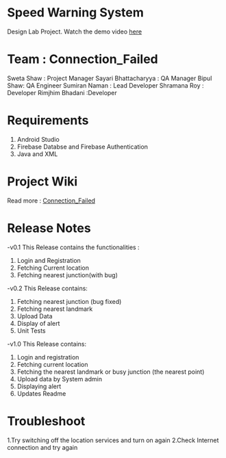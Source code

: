 # Speed Warning System
Design Lab Project. Watch the demo video [here](https://drive.google.com/file/d/1TAhYjU22DlzE11UyI_OWH7IQoCNGUWTl/view?usp=sharing)
# Team : Connection_Failed
Sweta Shaw : Project Manager
Sayari Bhattacharyya : QA Manager
Bipul Shaw: QA Engineer
Sumiran Naman : Lead Developer
Shramana Roy : Developer
Rimjhim Bhadani :Developer

# Requirements
1. Android Studio
2. Firebase Databse and Firebase Authentication
3. Java and XML

# Project Wiki
Read more : [Connection_Failed](http://103.127.146.165/wiki/index.php?title=Connection_Failed:Main)

# Release Notes
-v0.1
This Release contains the functionalities :
1. Login and Registration
2. Fetching Current location
3. Fetching nearest junction(with bug)

-v0.2
This Release contains:
1. Fetching nearest junction (bug fixed)
2. Fetching nearest landmark
3. Upload Data
4. Display of alert
5. Unit Tests

-v1.0
This Release contains:
1. Login and registration
2. Fetching current location
3. Fetching the nearest landmark or busy junction (the nearest point)
4. Upload data by System admin
5. Displaying alert
6. Updates Readme

# Troubleshoot
1.Try switching off the location services and turn on again
2.Check Internet connection and try again
